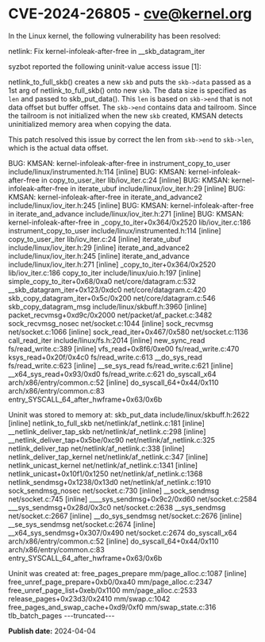 # CVE-2024-26805 - cve@kernel.org

In the Linux kernel, the following vulnerability has been resolved:

netlink: Fix kernel-infoleak-after-free in __skb_datagram_iter

syzbot reported the following uninit-value access issue [1]:

netlink_to_full_skb() creates a new `skb` and puts the `skb->data`
passed as a 1st arg of netlink_to_full_skb() onto new `skb`. The data
size is specified as `len` and passed to skb_put_data(). This `len`
is based on `skb->end` that is not data offset but buffer offset. The
`skb->end` contains data and tailroom. Since the tailroom is not
initialized when the new `skb` created, KMSAN detects uninitialized
memory area when copying the data.

This patch resolved this issue by correct the len from `skb->end` to
`skb->len`, which is the actual data offset.

BUG: KMSAN: kernel-infoleak-after-free in instrument_copy_to_user include/linux/instrumented.h:114 [inline]
BUG: KMSAN: kernel-infoleak-after-free in copy_to_user_iter lib/iov_iter.c:24 [inline]
BUG: KMSAN: kernel-infoleak-after-free in iterate_ubuf include/linux/iov_iter.h:29 [inline]
BUG: KMSAN: kernel-infoleak-after-free in iterate_and_advance2 include/linux/iov_iter.h:245 [inline]
BUG: KMSAN: kernel-infoleak-after-free in iterate_and_advance include/linux/iov_iter.h:271 [inline]
BUG: KMSAN: kernel-infoleak-after-free in _copy_to_iter+0x364/0x2520 lib/iov_iter.c:186
 instrument_copy_to_user include/linux/instrumented.h:114 [inline]
 copy_to_user_iter lib/iov_iter.c:24 [inline]
 iterate_ubuf include/linux/iov_iter.h:29 [inline]
 iterate_and_advance2 include/linux/iov_iter.h:245 [inline]
 iterate_and_advance include/linux/iov_iter.h:271 [inline]
 _copy_to_iter+0x364/0x2520 lib/iov_iter.c:186
 copy_to_iter include/linux/uio.h:197 [inline]
 simple_copy_to_iter+0x68/0xa0 net/core/datagram.c:532
 __skb_datagram_iter+0x123/0xdc0 net/core/datagram.c:420
 skb_copy_datagram_iter+0x5c/0x200 net/core/datagram.c:546
 skb_copy_datagram_msg include/linux/skbuff.h:3960 [inline]
 packet_recvmsg+0xd9c/0x2000 net/packet/af_packet.c:3482
 sock_recvmsg_nosec net/socket.c:1044 [inline]
 sock_recvmsg net/socket.c:1066 [inline]
 sock_read_iter+0x467/0x580 net/socket.c:1136
 call_read_iter include/linux/fs.h:2014 [inline]
 new_sync_read fs/read_write.c:389 [inline]
 vfs_read+0x8f6/0xe00 fs/read_write.c:470
 ksys_read+0x20f/0x4c0 fs/read_write.c:613
 __do_sys_read fs/read_write.c:623 [inline]
 __se_sys_read fs/read_write.c:621 [inline]
 __x64_sys_read+0x93/0xd0 fs/read_write.c:621
 do_syscall_x64 arch/x86/entry/common.c:52 [inline]
 do_syscall_64+0x44/0x110 arch/x86/entry/common.c:83
 entry_SYSCALL_64_after_hwframe+0x63/0x6b

Uninit was stored to memory at:
 skb_put_data include/linux/skbuff.h:2622 [inline]
 netlink_to_full_skb net/netlink/af_netlink.c:181 [inline]
 __netlink_deliver_tap_skb net/netlink/af_netlink.c:298 [inline]
 __netlink_deliver_tap+0x5be/0xc90 net/netlink/af_netlink.c:325
 netlink_deliver_tap net/netlink/af_netlink.c:338 [inline]
 netlink_deliver_tap_kernel net/netlink/af_netlink.c:347 [inline]
 netlink_unicast_kernel net/netlink/af_netlink.c:1341 [inline]
 netlink_unicast+0x10f1/0x1250 net/netlink/af_netlink.c:1368
 netlink_sendmsg+0x1238/0x13d0 net/netlink/af_netlink.c:1910
 sock_sendmsg_nosec net/socket.c:730 [inline]
 __sock_sendmsg net/socket.c:745 [inline]
 ____sys_sendmsg+0x9c2/0xd60 net/socket.c:2584
 ___sys_sendmsg+0x28d/0x3c0 net/socket.c:2638
 __sys_sendmsg net/socket.c:2667 [inline]
 __do_sys_sendmsg net/socket.c:2676 [inline]
 __se_sys_sendmsg net/socket.c:2674 [inline]
 __x64_sys_sendmsg+0x307/0x490 net/socket.c:2674
 do_syscall_x64 arch/x86/entry/common.c:52 [inline]
 do_syscall_64+0x44/0x110 arch/x86/entry/common.c:83
 entry_SYSCALL_64_after_hwframe+0x63/0x6b

Uninit was created at:
 free_pages_prepare mm/page_alloc.c:1087 [inline]
 free_unref_page_prepare+0xb0/0xa40 mm/page_alloc.c:2347
 free_unref_page_list+0xeb/0x1100 mm/page_alloc.c:2533
 release_pages+0x23d3/0x2410 mm/swap.c:1042
 free_pages_and_swap_cache+0xd9/0xf0 mm/swap_state.c:316
 tlb_batch_pages
---truncated---

**Publish date:** 2024-04-04
